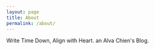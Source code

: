 ```yaml
---
layout: page
title: About
permalink: /about/
---
```


Write Time Down, Align with Heart.
an Alva Chien's Blog.

